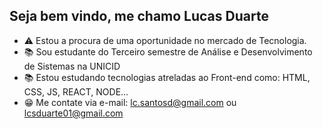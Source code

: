 ## Seja bem vindo, me chamo Lucas Duarte
- ⚠ Estou a procura de uma oportunidade no mercado de Tecnologia.
- 📚 Sou estudante do Terceiro semestre de Análise e Desenvolvimento de Sistemas na UNICID 
- 📚 Estou estudando tecnologias atreladas ao Front-end como: HTML, CSS, JS, REACT, NODE...
- 😁 Me contate via e-mail: lc.santosd@gmail.com ou lcsduarte01@gmail.com

